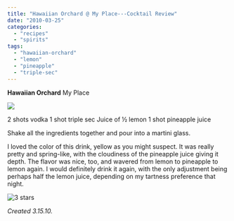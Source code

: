 ```yaml
---
title: "Hawaiian Orchard @ My Place---Cocktail Review"
date: "2010-03-25"
categories:
  - "recipes"
  - "spirits"
tags:
  - "hawaiian-orchard"
  - "lemon"
  - "pineapple"
  - "triple-sec"
---
```


**Hawaiian Orchard** My Place

![](http://www.thegourmez.com/gourmez/photos/hawaiianorchard.jpg)

2 shots vodka 1 shot triple sec Juice of ½ lemon 1 shot pineapple juice

Shake all the ingredients together and pour into a martini glass.

I loved the color of this drink, yellow as you might suspect. It was really pretty and spring-like, with the cloudiness of the pineapple juice giving it depth. The flavor was nice, too, and wavered from lemon to pineapple to lemon again. I would definitely drink it again, with the only adjustment being perhaps half the lemon juice, depending on my tartness preference that night.




<div class="caption">

![3 stars](http://s3.amazonaws.com/thegourmez-wpmedia/2009/02/rating_avocado1.gif "rating_avocado1")</div>


_Created 3.15.10._
